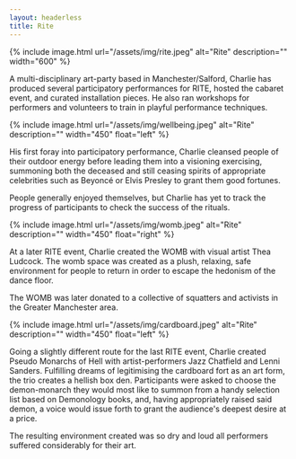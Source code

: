 ```yaml
---
layout: headerless
title: Rite
---
```


{% include image.html url="/assets/img/rite.jpeg" alt="Rite" description="" width="600" %}

<div class="text-block" markdown="1">

A multi-disciplinary art-party based in Manchester/Salford, Charlie has produced several participatory performances for RITE, hosted the cabaret event, and curated installation pieces. He also ran workshops for performers and volunteers to train in playful performance techniques.

</div>

{% include image.html url="/assets/img/wellbeing.jpeg" alt="Rite" description="" width="450" float="left" %}

<div class="text-block" markdown="1">

His first foray into participatory performance, Charlie cleansed people of their outdoor energy before leading them into a visioning exercising, summoning both the deceased and still ceasing spirits of appropriate celebrities such as Beyoncé or Elvis Presley to grant them good fortunes.

People generally enjoyed themselves, but Charlie has yet to track the progress of participants to check the success of the rituals.

</div>

{% include image.html url="/assets/img/womb.jpeg" alt="Rite" description="" width="450" float="right" %}

<div class="text-block" markdown="1">

At a later RITE event, Charlie created the WOMB with visual artist Thea Ludcock. The womb space was created as a plush, relaxing, safe environment for people to return in order to escape the hedonism of the dance floor.

The WOMB was later donated to a collective of squatters and activists in the Greater Manchester area.

</div>

{% include image.html url="/assets/img/cardboard.jpeg" alt="Rite" description="" width="450" float="left" %}

<div class="text-block" markdown="1">

Going a slightly different route for the last RITE event, Charlie created Pseudo Monarchs of Hell with artist-performers Jazz Chatfield and Lenni Sanders. Fulfilling dreams of legitimising the cardboard fort as an art form, the trio creates a hellish box den. Participants were asked to choose the demon-monarch they would most like to summon from a handy selection list based on Demonology books, and, having appropriately raised said demon, a voice would issue forth to grant the audience's deepest desire at a price.

The resulting environment created was so dry and loud all performers suffered considerably for their art.

</div>
